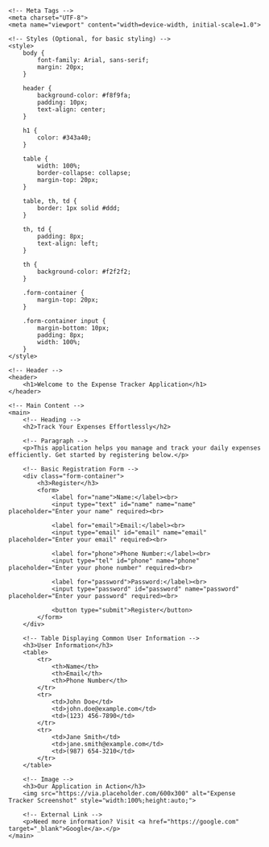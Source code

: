 <!DOCTYPE html>
<html lang="en">

<head>
    <!-- Title -->
    <title>Expense Tracker Application</title>

    <!-- Meta Tags -->
    <meta charset="UTF-8">
    <meta name="viewport" content="width=device-width, initial-scale=1.0">

    <!-- Styles (Optional, for basic styling) -->
    <style>
        body {
            font-family: Arial, sans-serif;
            margin: 20px;
        }

        header {
            background-color: #f8f9fa;
            padding: 10px;
            text-align: center;
        }

        h1 {
            color: #343a40;
        }

        table {
            width: 100%;
            border-collapse: collapse;
            margin-top: 20px;
        }

        table, th, td {
            border: 1px solid #ddd;
        }

        th, td {
            padding: 8px;
            text-align: left;
        }

        th {
            background-color: #f2f2f2;
        }

        .form-container {
            margin-top: 20px;
        }

        .form-container input {
            margin-bottom: 10px;
            padding: 8px;
            width: 100%;
        }
    </style>
</head>

<body>

    <!-- Header -->
    <header>
        <h1>Welcome to the Expense Tracker Application</h1>
    </header>

    <!-- Main Content -->
    <main>
        <!-- Heading -->
        <h2>Track Your Expenses Effortlessly</h2>

        <!-- Paragraph -->
        <p>This application helps you manage and track your daily expenses efficiently. Get started by registering below.</p>

        <!-- Basic Registration Form -->
        <div class="form-container">
            <h3>Register</h3>
            <form>
                <label for="name">Name:</label><br>
                <input type="text" id="name" name="name" placeholder="Enter your name" required><br>

                <label for="email">Email:</label><br>
                <input type="email" id="email" name="email" placeholder="Enter your email" required><br>

                <label for="phone">Phone Number:</label><br>
                <input type="tel" id="phone" name="phone" placeholder="Enter your phone number" required><br>

                <label for="password">Password:</label><br>
                <input type="password" id="password" name="password" placeholder="Enter your password" required><br>

                <button type="submit">Register</button>
            </form>
        </div>

        <!-- Table Displaying Common User Information -->
        <h3>User Information</h3>
        <table>
            <tr>
                <th>Name</th>
                <th>Email</th>
                <th>Phone Number</th>
            </tr>
            <tr>
                <td>John Doe</td>
                <td>john.doe@example.com</td>
                <td>(123) 456-7890</td>
            </tr>
            <tr>
                <td>Jane Smith</td>
                <td>jane.smith@example.com</td>
                <td>(987) 654-3210</td>
            </tr>
        </table>

        <!-- Image -->
        <h3>Our Application in Action</h3>
        <img src="https://via.placeholder.com/600x300" alt="Expense Tracker Screenshot" style="width:100%;height:auto;">

        <!-- External Link -->
        <p>Need more information? Visit <a href="https://google.com" target="_blank">Google</a>.</p>
    </main>

</body>

</html>
